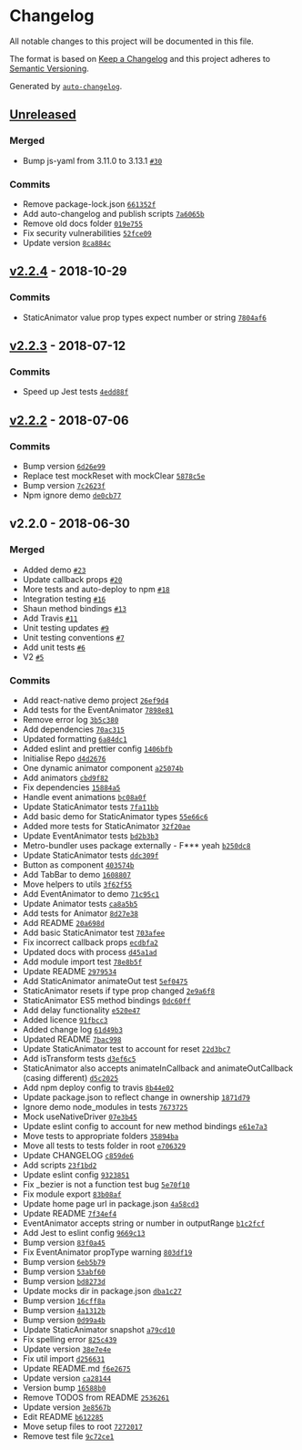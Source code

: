 # Changelog

All notable changes to this project will be documented in this file.

The format is based on [Keep a Changelog](http://keepachangelog.com/en/1.0.0/)
and this project adheres to [Semantic Versioning](http://semver.org/spec/v2.0.0.html).

Generated by [`auto-changelog`](https://github.com/CookPete/auto-changelog).

## [Unreleased](https://github.com/AuxStudio/react-native-simple-animators/compare/v2.2.4...HEAD)

### Merged

- Bump js-yaml from 3.11.0 to 3.13.1 [`#30`](https://github.com/AuxStudio/react-native-simple-animators/pull/30)

### Commits

- Remove package-lock.json [`661352f`](https://github.com/AuxStudio/react-native-simple-animators/commit/661352f7cd3415b8832ed0d9467ae039664da1a5)
- Add auto-changelog and publish scripts [`7a6065b`](https://github.com/AuxStudio/react-native-simple-animators/commit/7a6065b7157742ee4993c14db29690423f518b4f)
- Remove old docs folder [`019e755`](https://github.com/AuxStudio/react-native-simple-animators/commit/019e75512d3ac5b714e7f122b780af6a18a703c8)
- Fix security vulnerabilities [`52fce09`](https://github.com/AuxStudio/react-native-simple-animators/commit/52fce0909229d8192098e1765ed5083d4cf51e2e)
- Update version [`8ca884c`](https://github.com/AuxStudio/react-native-simple-animators/commit/8ca884c821ff468277a0b4e289866b9697b577c1)

## [v2.2.4](https://github.com/AuxStudio/react-native-simple-animators/compare/v2.2.3...v2.2.4) - 2018-10-29

### Commits

- StaticAnimator value prop types expect number or string [`7804af6`](https://github.com/AuxStudio/react-native-simple-animators/commit/7804af69c701d2ab13b034fd96925ddd70977e2c)

## [v2.2.3](https://github.com/AuxStudio/react-native-simple-animators/compare/v2.2.2...v2.2.3) - 2018-07-12

### Commits

- Speed up Jest tests [`4edd88f`](https://github.com/AuxStudio/react-native-simple-animators/commit/4edd88f14a91920451b20ad7b9664d63a4c8a821)

## [v2.2.2](https://github.com/AuxStudio/react-native-simple-animators/compare/v2.2.0...v2.2.2) - 2018-07-06

### Commits

- Bump version [`6d26e99`](https://github.com/AuxStudio/react-native-simple-animators/commit/6d26e99b303d9a78e446c99c6bc275973eda64d5)
- Replace test mockReset with mockClear [`5878c5e`](https://github.com/AuxStudio/react-native-simple-animators/commit/5878c5e74aad21d9e1b8066a366a66258659e4f3)
- Bump version [`7c2623f`](https://github.com/AuxStudio/react-native-simple-animators/commit/7c2623ffa119182cbd516336f6b9b9754f15057d)
- Npm ignore demo [`de0cb77`](https://github.com/AuxStudio/react-native-simple-animators/commit/de0cb779c084efe834b2a1dac00e43fd77a8d3ce)

## v2.2.0 - 2018-06-30

### Merged

- Added demo [`#23`](https://github.com/AuxStudio/react-native-simple-animators/pull/23)
- Update callback props [`#20`](https://github.com/AuxStudio/react-native-simple-animators/pull/20)
- More tests and auto-deploy to npm [`#18`](https://github.com/AuxStudio/react-native-simple-animators/pull/18)
- Integration testing [`#16`](https://github.com/AuxStudio/react-native-simple-animators/pull/16)
- Shaun method bindings [`#13`](https://github.com/AuxStudio/react-native-simple-animators/pull/13)
- Add Travis [`#11`](https://github.com/AuxStudio/react-native-simple-animators/pull/11)
- Unit testing updates [`#9`](https://github.com/AuxStudio/react-native-simple-animators/pull/9)
- Unit testing conventions [`#7`](https://github.com/AuxStudio/react-native-simple-animators/pull/7)
- Add unit tests [`#6`](https://github.com/AuxStudio/react-native-simple-animators/pull/6)
- V2 [`#5`](https://github.com/AuxStudio/react-native-simple-animators/pull/5)

### Commits

- Add react-native demo project [`26ef9d4`](https://github.com/AuxStudio/react-native-simple-animators/commit/26ef9d41caf95dd82100f6054ea3a0357124ff4e)
- Add tests for the EventAnimator [`7898e81`](https://github.com/AuxStudio/react-native-simple-animators/commit/7898e8137c8abc3e1dcc31c7733a354e316aca88)
- Remove error log [`3b5c380`](https://github.com/AuxStudio/react-native-simple-animators/commit/3b5c380056378ff14c9011ad8104cca81431aa8f)
- Add dependencies [`70ac315`](https://github.com/AuxStudio/react-native-simple-animators/commit/70ac315022fde98cec5ac5e28e26ec19849fd6b5)
- Updated formatting [`6a84dc1`](https://github.com/AuxStudio/react-native-simple-animators/commit/6a84dc17a272274817fae4c5a05d2d4cfb4c87f5)
- Added eslint and prettier config [`1406bfb`](https://github.com/AuxStudio/react-native-simple-animators/commit/1406bfb8f6c7b91ad1fd0328b819060db883799b)
- Initialise Repo [`d4d2676`](https://github.com/AuxStudio/react-native-simple-animators/commit/d4d2676bc998abf67bd28d60a53b1b9213dc8fd7)
- One dynamic animator component [`a25074b`](https://github.com/AuxStudio/react-native-simple-animators/commit/a25074bd9fdea14ff38ea435364ed756ee600ae6)
- Add animators [`cbd9f82`](https://github.com/AuxStudio/react-native-simple-animators/commit/cbd9f82000370dbfe2f141ca8fc62f6650ff42fc)
- Fix dependencies [`15884a5`](https://github.com/AuxStudio/react-native-simple-animators/commit/15884a503cd648d555e1c047c178a44f131ed91b)
- Handle event animations [`bc08a0f`](https://github.com/AuxStudio/react-native-simple-animators/commit/bc08a0fe2c5bd485417ad7d5704c527e29a664d1)
- Update StaticAnimator tests [`7fa11bb`](https://github.com/AuxStudio/react-native-simple-animators/commit/7fa11bbb7b5a0b62b028a94b82be37f8aa602bf5)
- Add basic demo for StaticAnimator types [`55e66c6`](https://github.com/AuxStudio/react-native-simple-animators/commit/55e66c63bf1b2c64b53ca09e2cb52a9b83950c6a)
- Added more tests for StaticAnimator [`32f20ae`](https://github.com/AuxStudio/react-native-simple-animators/commit/32f20ae3b33963115a47f50617eda909cdd429ef)
- Update EventAnimator tests [`bd2b3b3`](https://github.com/AuxStudio/react-native-simple-animators/commit/bd2b3b3a26b3d032b824fe26edf15fa6a49e80a8)
- Metro-bundler uses package externally - F*** yeah [`b250dc8`](https://github.com/AuxStudio/react-native-simple-animators/commit/b250dc8eaf079894b5dd69ce02c0c2ce9b7af347)
- Update StaticAnimator tests [`ddc309f`](https://github.com/AuxStudio/react-native-simple-animators/commit/ddc309fd57609a20a6737542cd61c16e9a4d38f0)
- Button as component [`403574b`](https://github.com/AuxStudio/react-native-simple-animators/commit/403574b2a8424bef3caf4c8b04bdf57860978503)
- Add TabBar to demo [`1608807`](https://github.com/AuxStudio/react-native-simple-animators/commit/1608807d6ef778a31c3d23a926301d59ede809b9)
- Move helpers to utils [`3f62f55`](https://github.com/AuxStudio/react-native-simple-animators/commit/3f62f5569449942c07c56eaa9bfcc18784982971)
- Add EventAnimator to demo [`71c95c1`](https://github.com/AuxStudio/react-native-simple-animators/commit/71c95c19e4fa255428601fc302e03fbc3d65b534)
- Update Animator tests [`ca8a5b5`](https://github.com/AuxStudio/react-native-simple-animators/commit/ca8a5b562eb33f8988870bdd8ece3a0079853f0c)
- Add tests for Animator [`8d27e38`](https://github.com/AuxStudio/react-native-simple-animators/commit/8d27e385dec4064a22763e862cda9de3a6d940d7)
- Add README [`20a698d`](https://github.com/AuxStudio/react-native-simple-animators/commit/20a698d0e7646e95f8caf4ac9ea20571b23d4820)
- Add basic StaticAnimator test [`703afee`](https://github.com/AuxStudio/react-native-simple-animators/commit/703afee8db606a204430b3e4c32d9dcb609769b0)
- Fix incorrect callback props [`ecdbfa2`](https://github.com/AuxStudio/react-native-simple-animators/commit/ecdbfa2c6267cadc664bdd0319315a7eb2cb020f)
- Updated docs with process [`d45a1ad`](https://github.com/AuxStudio/react-native-simple-animators/commit/d45a1ad68b989b9fda1999f24fba85fd9cb06678)
- Add module import test [`78e8b5f`](https://github.com/AuxStudio/react-native-simple-animators/commit/78e8b5f8553fc66397e8c1d5a6f28f9d6a520b6b)
- Update README [`2979534`](https://github.com/AuxStudio/react-native-simple-animators/commit/29795341325fa4f9c7629e80ce41d11549b7d34a)
- Add StaticAnimator animateOut test [`5ef0475`](https://github.com/AuxStudio/react-native-simple-animators/commit/5ef0475ef80636abba69e255214df96925e3bacc)
- StaticAnimator resets if type prop changed [`2e9a6f8`](https://github.com/AuxStudio/react-native-simple-animators/commit/2e9a6f8542ed64c34baefff0d5f54ee6a6853fe8)
- StaticAnimator ES5 method bindings [`0dc60ff`](https://github.com/AuxStudio/react-native-simple-animators/commit/0dc60ffd0b90e8d4170d7e40f5d2f2530763055b)
- Add delay functionality [`e520e47`](https://github.com/AuxStudio/react-native-simple-animators/commit/e520e4799e38771622012d88ee826205c862ef8f)
- Added licence [`91fbcc3`](https://github.com/AuxStudio/react-native-simple-animators/commit/91fbcc3d7204e2f51ce1e48014f81d4b7df7bea1)
- Added change log [`61d49b3`](https://github.com/AuxStudio/react-native-simple-animators/commit/61d49b3697c59a03b3b90ebbdd268634fdefe51b)
- Updated README [`7bac998`](https://github.com/AuxStudio/react-native-simple-animators/commit/7bac9987c0a3c433265b12a170f3201a86be8943)
- Update StaticAnimator test to account for reset [`22d3bc7`](https://github.com/AuxStudio/react-native-simple-animators/commit/22d3bc703a73bcce46e4fd7a5176ba11d791e330)
- Add isTransform tests [`d3ef6c5`](https://github.com/AuxStudio/react-native-simple-animators/commit/d3ef6c50f0d21664b0b8574c71a98c58ccd103ec)
- StaticAnimator also accepts animateInCallback and animateOutCallback (casing different) [`d5c2025`](https://github.com/AuxStudio/react-native-simple-animators/commit/d5c202558889cb7785323946e7d31acdbb0c7f51)
- Add npm deploy config to travis [`8b44e02`](https://github.com/AuxStudio/react-native-simple-animators/commit/8b44e0227e8ec1fb9ed830e71e1912d05f568c5e)
- Update package.json to reflect change in ownership [`1871d79`](https://github.com/AuxStudio/react-native-simple-animators/commit/1871d79f478f26946207ecaee58b2af5ab5b0c84)
- Ignore demo node_modules in tests [`7673725`](https://github.com/AuxStudio/react-native-simple-animators/commit/767372580dbfe3fa005acde7863df4348e1f91e6)
- Mock useNativeDriver [`07e3b45`](https://github.com/AuxStudio/react-native-simple-animators/commit/07e3b45b5f8622298470f340b466ea1d296da798)
- Update eslint config to account for new method bindings [`e61e7a3`](https://github.com/AuxStudio/react-native-simple-animators/commit/e61e7a3b2002067032077e7b7b429e66aeca8d3d)
- Move tests to appropriate folders [`35894ba`](https://github.com/AuxStudio/react-native-simple-animators/commit/35894babf6663c6da6083ff9e8f7440682154d21)
- Move all tests to tests folder in root [`e706329`](https://github.com/AuxStudio/react-native-simple-animators/commit/e706329a12891ba4c491439470f092b3291b5244)
- Update CHANGELOG [`c859de6`](https://github.com/AuxStudio/react-native-simple-animators/commit/c859de65eb1f7c2a961e7db487fae6cd02edffc3)
- Add scripts [`23f1bd2`](https://github.com/AuxStudio/react-native-simple-animators/commit/23f1bd2d88aa00f51a9cf0d3bc4cf6a9a88dbb26)
- Update eslint config [`9323851`](https://github.com/AuxStudio/react-native-simple-animators/commit/9323851c31d5bfe272dd6076ef62abfcb6f7c448)
- Fix _bezier is not a function test bug [`5e70f10`](https://github.com/AuxStudio/react-native-simple-animators/commit/5e70f100843adf79ddcbd33b906e5aeb19aeca30)
- Fix module export [`83b08af`](https://github.com/AuxStudio/react-native-simple-animators/commit/83b08af9f39221cc1d7a91678659835221df6368)
- Update home page url in package.json [`4a58cd3`](https://github.com/AuxStudio/react-native-simple-animators/commit/4a58cd3507a3ecc0b763630c5297c59e84e8f84d)
- Update README [`7f34ef4`](https://github.com/AuxStudio/react-native-simple-animators/commit/7f34ef4a82a2831dba768bd83219cf71b69f3553)
- EventAnimator accepts string or number in outputRange [`b1c2fcf`](https://github.com/AuxStudio/react-native-simple-animators/commit/b1c2fcfa3f07acf308b541a8ccea0ac1e6e32a07)
- Add Jest to eslint config [`9669c13`](https://github.com/AuxStudio/react-native-simple-animators/commit/9669c13884dcd45a83e71d4ea11a46cf10ab6d2e)
- Bump version [`83f0a45`](https://github.com/AuxStudio/react-native-simple-animators/commit/83f0a45fd74c7d78ed3fa908d67f5d06bab15e1b)
- Fix EventAnimator propType warning [`803df19`](https://github.com/AuxStudio/react-native-simple-animators/commit/803df19a56435b6aed9ac4dc0fe6309ed872393d)
- Bump version [`6eb5b79`](https://github.com/AuxStudio/react-native-simple-animators/commit/6eb5b79e9b8a655a3cec4cb2c7db9b3754913f7e)
- Bump version [`53abf60`](https://github.com/AuxStudio/react-native-simple-animators/commit/53abf60981fcaa05102f0ec0852ebe452290b20c)
- Bump version [`bd8273d`](https://github.com/AuxStudio/react-native-simple-animators/commit/bd8273dc8d5bf1f2eac77108597a9a9bcb579887)
- Update mocks dir in package.json [`dba1c27`](https://github.com/AuxStudio/react-native-simple-animators/commit/dba1c27f7c795baae68190c85c34d1060b40dd70)
- Bump version [`16cff8a`](https://github.com/AuxStudio/react-native-simple-animators/commit/16cff8a799e7eb4d1790de7f2ae8fff771958029)
- Bump version [`4a1312b`](https://github.com/AuxStudio/react-native-simple-animators/commit/4a1312b8b38db0167e941fc9bc4ce4ac17a6deaa)
- Bump version [`0d99a4b`](https://github.com/AuxStudio/react-native-simple-animators/commit/0d99a4bc76e51fe79c2f3dce4d1fffd87278d541)
- Update StaticAnimator snapshot [`a79cd10`](https://github.com/AuxStudio/react-native-simple-animators/commit/a79cd100649d8b4505f80aa32649c6c314496483)
- Fix spelling error [`825c439`](https://github.com/AuxStudio/react-native-simple-animators/commit/825c43921ca99d9db9c05b8c6a6ca70782c38a13)
- Update version [`38e7e4e`](https://github.com/AuxStudio/react-native-simple-animators/commit/38e7e4e99b4f7d77cffd2a22157292be2bb0fc0d)
- Fix util import [`d256631`](https://github.com/AuxStudio/react-native-simple-animators/commit/d25663139678880d282b9e979011aa0cb9f0f347)
- Update README.md [`f6e2675`](https://github.com/AuxStudio/react-native-simple-animators/commit/f6e2675c8ea1ead34b77f5541f03f0a62a42c42b)
- Update version [`ca28144`](https://github.com/AuxStudio/react-native-simple-animators/commit/ca281443ecb39d9fa559a1cb1761a9c155b3ac7c)
- Version bump [`16588b0`](https://github.com/AuxStudio/react-native-simple-animators/commit/16588b0899116083c5753fdf345d5bddbedf3355)
- Remove TODOS from README [`2536261`](https://github.com/AuxStudio/react-native-simple-animators/commit/25362611a68498a3b8e0448a0364e39c2de1ec1d)
- Update version [`3e8567b`](https://github.com/AuxStudio/react-native-simple-animators/commit/3e8567bde95f429ed78ab8b0985c4ceae452a6fa)
- Edit README [`b612285`](https://github.com/AuxStudio/react-native-simple-animators/commit/b6122857053a4b8062cdc72897ea094fdb58618f)
- Move setup files to root [`7272017`](https://github.com/AuxStudio/react-native-simple-animators/commit/72720178e7daa8686701289885f2305110779e48)
- Remove test file [`9c72ce1`](https://github.com/AuxStudio/react-native-simple-animators/commit/9c72ce193e1166791eb983c698f7efdc520a9853)
